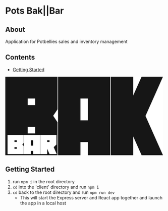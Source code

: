 # Pots Bak||Bar

## About
Application for Potbellies sales and inventory management 

## Contents
* [Getting Started](#Getting-Started)

<img width="500" src="client/src/assets/bakbar.png"/>

## Getting Started
1. run ```npm i``` in the root directory
2. ```cd``` into the 'client' directory and run ```npm i```
3. ```cd``` back to the root directory and run ```npm run dev```
	* This will start the Express server and React app together and launch the app in a local host